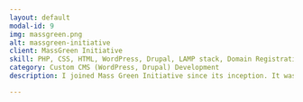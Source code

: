 ```yaml
---
layout: default
modal-id: 9
img: massgreen.png
alt: massgreen-initiative
client: MassGreen Initiative
skill: PHP, CSS, HTML, WordPress, Drupal, LAMP stack, Domain Registration, Web Hosting, Theme Customization, Photoshop
category: Custom CMS (WordPress, Drupal) Development
description: I joined Mass Green Initiative since its inception. It was STCC’s hub for green energy education and outreach. I built two websites to promote its mission. One website was built with WordPress, which provided green career guidance and connected people to resources, the other website was built with Drupal and accessible to authorized users who discussed course trainings. The websites were hosted in a virtue private server through Liquid web hosting. In nearly two and half years, as the only web master for these two websites, I had been in charge of every aspect of them,  from domain registration to web hosting, from requirement analysis to end user training, from graphic design to content writing, from database design to web coding, from data reporting to user management, from search engine optimization to social media marketing. I had covered them all.<ul><li>Installed, Upgraded and Migrated websites</li><li>Designed themes and customized themes with PHP, HTML, CSS</li><li>Installed and configured Plugins and Widgets; Customized Plugins and Widgets with PHP, HTML, CSS, JavaScript, JQuery</li><li>Set up webpages, menus, added and edited contents as requested.</li><li>Set up Google Calendars and Google Maps to interact with websites</li><li> Handled web server management and website administration tasks, such as coordinated hosting and domain registrations; DNS changes and registrar transfers; Managed dedicated Virtual Private Server using Web Host Manager and cPanel</li><li>Provided training and hands-on IT support to colleagues for software and hardware related issues. Worked with various vendors to acquire service contracts.</li></ul> <br><br><i>These websites were discontinued due to MassGreen Initiative was dissolved.</i>

---
```

